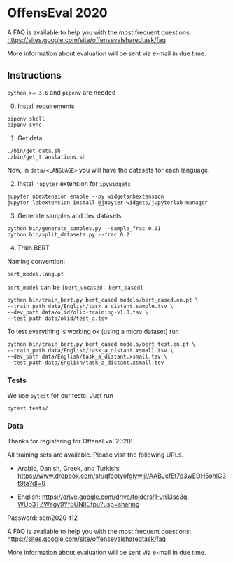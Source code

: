 # OffensEval 2020


A FAQ is available to help you with the most frequent questions: https://sites.google.com/site/offensevalsharedtask/faq

More information about evaluation will be sent via e-mail in due time.

## Instructions

`python >= 3.6` and `pipenv` are needed

0. Install requirements

```
pipenv shell
pipenv sync
```

1. Get data

```
./bin/get_data.sh
./bin/get_translations.sh
```

Now, in `data/<LANGUAGE>` you will have the datasets for each language.

2. Install `jupyter` extension for `ipywidgets`

```
jupyter nbextension enable --py widgetsnbextension
jupyter labextension install @jupyter-widgets/jupyterlab-manager
```

3. Generate samples and dev datasets

```
python bin/generate_samples.py --sample_frac 0.01
python bin/split_datasets.py --frac 0.2
```

4. Train BERT

Naming convention:

`bert_model.lang.pt`

`bert_model` can be `[bert_uncased, bert_cased]`

```
python bin/train_bert.py bert_cased models/bert_cased.en.pt \
--train_path data/English/task_a_distant.sample.tsv \
--dev_path data/olid/olid-training-v1.0.tsv \
--test_path data/olid/test_a.tsv
```

To test everything is working ok (using a micro dataset) run

```
python bin/train_bert.py bert_cased models/bert_test.en.pt \
--train_path data/English/task_a_distant.xsmall.tsv \
--dev_path data/English/task_a_distant.xsmall.tsv \
--test_path data/English/task_a_distant.xsmall.tsv
```


### Tests

We use `pytest` for our tests. Just run

```
pytest tests/
```

### Data

Thanks for registering for OffensEval 2020!

All training sets are available. Please visit the following URLs.

- Arabic, Danish, Greek, and Turkish: https://www.dropbox.com/sh/qfootyofgiywjjl/AABJefEt7p3wEOH5ohlG3t9ta?dl=0

- English: https://drive.google.com/drive/folders/1-Jn13sc3q-WUp3TZWegv9Yf6UNlICtpu?usp=sharing

Password: sem2020-t12

A FAQ is available to help you with the most frequent questions: https://sites.google.com/site/offensevalsharedtask/faq

More information about evaluation will be sent via e-mail in due time.
